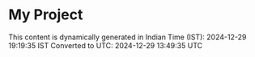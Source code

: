 # My Project

This content is dynamically generated in Indian Time (IST): 2024-12-29 19:19:35 IST
Converted to UTC: 2024-12-29 13:49:35 UTC
